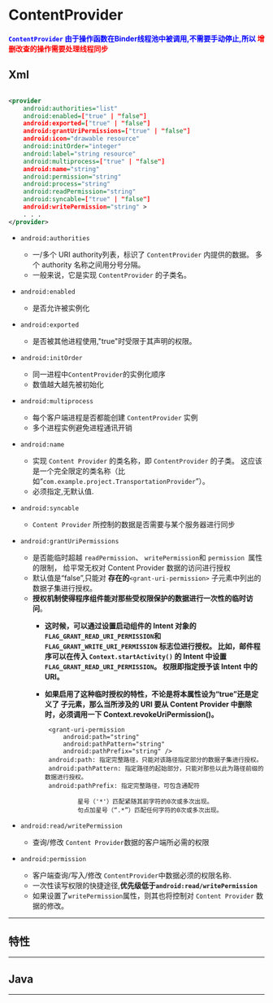 # ContentProvider #
<font color="blue"> **`ContentProvider` 由于操作函数在Binder线程池中被调用,不需要手动停止,所以 <font color="red">增删改查的操作需要处理线程同步 </font>** </font>




## Xml ##

```xml

<provider 
	android:authorities="list"
    android:enabled=["true" | "false"]
    android:exported=["true" | "false"]
    android:grantUriPermissions=["true" | "false"]
    android:icon="drawable resource"
    android:initOrder="integer"
    android:label="string resource"
    android:multiprocess=["true" | "false"]
    android:name="string"
    android:permission="string"
    android:process="string"
    android:readPermission="string"
    android:syncable=["true" | "false"]
    android:writePermission="string" >
    . . .
</provider>

```
- `android:authorities`
	- 一/多个 URI authority列表，标识了 `ContentProvider` 内提供的数据。 多个 authority 名称之间用分号分隔。
	- 一般来说，它是实现 `ContentProvider` 的子类名。 

- `android:enabled`
	- 是否允许被实例化

- `android:exported`
	- 是否被其他进程使用,"true"时受限于其声明的权限。 
	
- `android:initOrder`
	- 同一进程中`ContentProvider`的实例化顺序
	- 数值越大越先被初始化

- `android:multiprocess`
	- 每个客户端进程是否都能创建 `ContentProvider` 实例
	- 多个进程实例避免进程通讯开销

- `android:name`
	- 实现 `Content Provider` 的类名称，即 `ContentProvider` 的子类。 这应该是一个完全限定的类名称（比如“`com.example.project.TransportationProvider`”）。
	- 必须指定,无默认值.

- `android:syncable`
	- `Content Provider` 所控制的数据是否需要与某个服务器进行同步

- `android:grantUriPermissions`
	- 是否能临时超越 `readPermission`、 `writePermission`和 `permission `属性的限制， 给平常无权对 Content Provider 数据的访问进行授权
	-  默认值是“false”,只能对 **存在的**`<grant-uri-permission>` 子元素中列出的数据子集进行授权。
	-  **授权机制使得程序组件能对那些受权限保护的数据进行一次性的临时访问**。
		-  **这时候，可以通过设置启动组件的 Intent 对象的 `FLAG_GRANT_READ_URI_PERMISSION`和 `FLAG_GRANT_WRITE_URI_PERMISSION` 标志位进行授权。 比如，邮件程序可以在传入 `Context.startActivity()` 的 Intent 中设置 `FLAG_GRANT_READ_URI_PERMISSION`。 权限即指定授予该 Intent 中的 URI。**
		-  **如果启用了这种临时授权的特性，不论是将本属性设为“true”还是定义了 <grant-uri-permission> 子元素，那么当所涉及的 URI 要从 Content Provider 中删除时，必须调用一下 Context.revokeUriPermission()。**

				<grant-uri-permission 
					android:path="string"
                	android:pathPattern="string"
                	android:pathPrefix="string" />
				android:path: 指定完整路径，只能对该路径指定部分的数据子集进行授权。			
				android:pathPattern: 指定路径的起始部分，只能对那些以此为路径前缀的数据进行授权。
				android:pathPrefix: 指定完整路径，可包含通配符
										
						星号（'*'）匹配紧随其前字符的0次或多次出现。
						句点加星号（“.*”）匹配任何字符的0次或多次出现。


- `android:read/writePermission`
	- 查询/修改 `Content Provider`数据的客户端所必需的权限

- `android:permission`
	- 客户端查询/写入/修改 `ContentProvider`中数据必须的权限名称.
	- 一次性读写权限的快捷途径,**优先级低于`android:read/writePermission`**
	- 如果设置了`writePermission`属性，则其也将控制对 `Content Provider` 数据的修改。
---
## 特性 ##

---
## Java ##


---